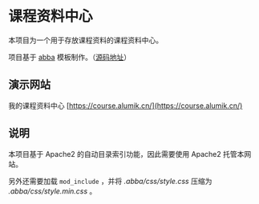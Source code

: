 # 课程资料中心

本项目为一个用于存放课程资料的课程资料中心。

项目基于 [abba](https://abba.jml.bzh/) 模板制作。（[源码地址](https://github.com/jmlemetayer/abba)）

## 演示网站

我的课程资料中心 [https://course.alumik.cn/](https://course.alumik.cn/)

## 说明

本项目基于 Apache2 的自动目录索引功能，因此需要使用 Apache2 托管本网站。

另外还需要加载 `mod_include` ，并将 *.abba/css/style.css* 压缩为 *.abba/css/style.min.css* 。
